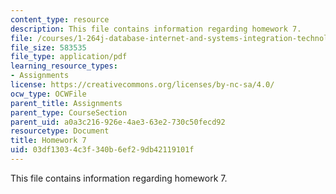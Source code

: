 ```yaml
---
content_type: resource
description: This file contains information regarding homework 7.
file: /courses/1-264j-database-internet-and-systems-integration-technologies-fall-2013/03df13034c3f340b6ef29db42119101f_MIT1_264JF13_HW7.pdf
file_size: 583535
file_type: application/pdf
learning_resource_types:
- Assignments
license: https://creativecommons.org/licenses/by-nc-sa/4.0/
ocw_type: OCWFile
parent_title: Assignments
parent_type: CourseSection
parent_uid: a0a3c216-926e-4ae3-63e2-730c50fecd92
resourcetype: Document
title: Homework 7
uid: 03df1303-4c3f-340b-6ef2-9db42119101f
---
```

This file contains information regarding homework 7.
